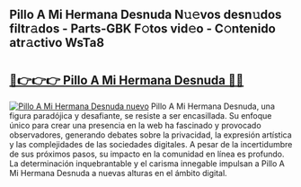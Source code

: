## Pillo A Mi Hermana Desnuda N𝚞𝚎vos desn𝚞dos filtr𝚊dos - Parts-GBK F𝚘tos vid𝚎o - C𝚘ntenido atr𝚊ctivo WsTa8

# <h2><a href="http://mb0igud.tromn.icu/?c=Pillo+A+Mi+Hermana+Desnuda">🔗👉👉👉 Pillo A Mi Hermana Desnuda 🔗🔗</a></h2>

[![Pillo A Mi Hermana Desnuda nuevo](https://i.imgur.com/pEAQMta.gif)](http://mb0igud.tromn.icu/?c=Pillo+A+Mi+Hermana+Desnuda)
Pillo A Mi Hermana Desnuda, una figura paradójica y desafiante, se resiste a ser encasillada. Su enfoque único para crear una presencia en la web ha fascinado y provocado observadores, generando debates sobre la privacidad, la expresión artística y las complejidades de las sociedades digitales. A pesar de la incertidumbre de sus próximos pasos, su impacto en la comunidad en línea es profundo. La determinación inquebrantable y el carisma innegable impulsan a Pillo A Mi Hermana Desnuda a nuevas alturas en el ámbito digital.
